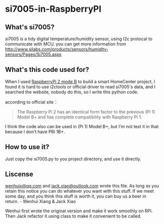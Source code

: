 # si7005-in-RaspberryPI

## What's si7005?
si7005 is a tidy digital temperature/humidity sensor, using I2c protocal to communicate with MCU. you can get more information from http://www.silabs.com/products/sensors/humidity-sensors/Pages/Si7005.aspx


## What's this code used for?
When I used [RaspberryPi 2 mode B](https://www.raspberrypi.org/products/raspberry-pi-2-model-b/) to build a smart HomeCenter project, I found it is hard to use i2ctools or official driver to read si7005's data, and I searched the website, nobody do this, so I write this python code. 

according to official site：
>The Raspberry Pi 2 has an identical form factor to the previous (Pi 1) Model B+ and has complete compatibility with Raspberry Pi 1.

I think the code also can be used in (Pi 1) Model B+, but I'm not test it in that because I don't have PRi 1B+.

## How to use it?
Just copy the si7005.py to you project directory, and use it directly.

## Liscense
<wenhuix@qq.com> and <jack.xiao@outlook.com> wrote this file.  As long as you retain this notice you can do whatever you want with this stuff. If we meet some day, and you think this stuff is worth it, you can buy us a beer in return.   - Wenhui Xiang & Jack Xiao

Wenhui first wrote the original version and make it work smoothly on RPi. Then Jack refactor it using class to make it convenient to be called.
